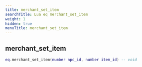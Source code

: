 ```yaml
---
title: merchant_set_item
searchTitle: Lua eq merchant_set_item
weight: 1
hidden: true
menuTitle: merchant_set_item
---
```

## merchant_set_item
```lua
eq.merchant_set_item(number npc_id, number item_id) -- void
```